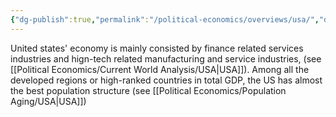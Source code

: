 ```yaml
---
{"dg-publish":true,"permalink":"/political-economics/overviews/usa/","dgPassFrontmatter":true}
---
```


United states' economy is mainly consisted by finance related services industries and hign-tech related manufacturing and service industries, (see [[Political Economics/Current World Analysis/USA\|USA]]). Among all the developed regions or high-ranked countries in total GDP, the US has almost the best population structure (see [[Political Economics/Population Aging/USA\|USA]])
